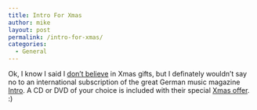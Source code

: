 ```yaml
---
title: Intro For Xmas
author: mike
layout: post
permalink: /intro-for-xmas/
categories:
  - General
---
```

Ok, I know I said I [don&#8217;t believe][1] in Xmas gifts, but I definately wouldn&#8217;t say no to an international subscription of the great German music magazine <a target="_blank" href="http://www.intro.de">Intro</a>. A CD or DVD of your choice is included with their special <a target="_blank" href="http://www.intro.de/musik/news/1102443531">Xmas offer</a>. :)

 [1]: http://www.redvolume.com/archives/2004/11/15/buy-nothing-xmas/